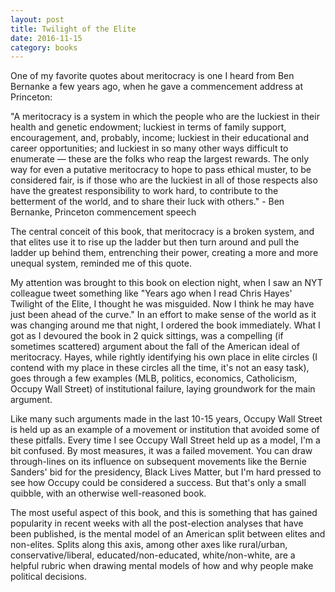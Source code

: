 ```yaml
---
layout: post
title: Twilight of the Elite 
date: 2016-11-15
category: books
---
```


One of my favorite quotes about meritocracy is one I heard from Ben Bernanke a few years ago, when he gave a commencement address at Princeton: 

"A meritocracy is a system in which the people who are the luckiest in their health and genetic endowment; luckiest in terms of family support, encouragement, and, probably, income; luckiest in their educational and career opportunities; and luckiest in so many other ways difficult to enumerate — these are the folks who reap the largest rewards. The only way for even a putative meritocracy to hope to pass ethical muster, to be considered fair, is if those who are the luckiest in all of those respects also have the greatest responsibility to work hard, to contribute to the betterment of the world, and to share their luck with others." - Ben Bernanke, Princeton commencement speech

The central conceit of this book, that meritocracy is a broken system, and that elites use it to rise up the ladder but then turn around and pull the ladder up behind them, entrenching their power, creating a more and more unequal system, reminded me of this quote.

My attention was brought to this book on election night, when I saw an NYT colleague tweet something like "Years ago when I read Chris Hayes' Twilight of the Elite, I thought he was misguided. Now I think he may have just been ahead of the curve." In an effort to make sense of the world as it was changing around me that night, I ordered the book immediately. What I got as I devoured the book in 2 quick sittings, was a compelling (if sometimes scattered) argument about the fall of the American ideal of meritocracy. Hayes, while rightly identifying his own place in elite circles (I contend with my place in these circles all the time, it's not an easy task), goes through a few examples (MLB, politics, economics, Catholicism, Occupy Wall Street) of institutional failure, laying groundwork for the main argument. 

Like many such arguments made in the last 10-15 years, Occupy Wall Street is held up as an example of a movement or institution that avoided some of these pitfalls. Every time I see Occupy Wall Street held up as a model, I'm a bit confused. By most measures, it was a failed movement. You can draw through-lines on its influence on subsequent movements like the Bernie Sanders' bid for the presidency, Black Lives Matter, but I'm hard pressed to see how Occupy could be considered a success. But that's only a small quibble, with an otherwise well-reasoned book.

The most useful aspect of this book, and this is something that has gained popularity in recent weeks with all the post-election analyses that have been published, is the mental model of an American split between elites and non-elites. Splits along this axis, among other axes like rural/urban, conservative/liberal, educated/non-educated, white/non-white, are a helpful rubric when drawing mental models of how and why people make political decisions.